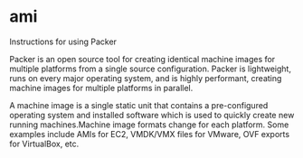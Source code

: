 # ami

Instructions for using Packer

Packer is an open source tool for creating identical machine images for multiple platforms from a single source configuration. Packer is lightweight, runs on every major operating system, and is highly performant, creating machine images for multiple platforms in parallel. 

A machine image is a single static unit that contains a pre-configured operating system and installed software which is used to quickly create new running machines.Machine image formats change for each platform. Some examples include AMIs for EC2, VMDK/VMX files for VMware, OVF exports for VirtualBox, etc.
